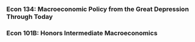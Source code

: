 
### Econ 134: Macroeconomic Policy from the Great Depression Through Today
### Econ 101B: Honors Intermediate Macroeconomics

